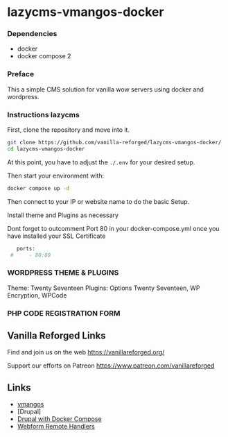# lazycms-vmangos-docker

### Dependencies

+ docker
+ docker compose 2

### Preface

This a simple CMS solution for vanilla wow servers using docker and wordpress.

### Instructions lazycms

First, clone the repository and move into it.

```sh
git clone https://github.com/vanilla-reforged/lazycms-vmangos-docker/
cd lazycms-vmangos-docker
```

At this point, you have to adjust the `./.env` for your desired setup.

Then start your environment with:

```sh
docker compose up -d
```

Then connect to your IP or website name to do the basic Setup.

Install theme and Plugins as necessary

Dont forget to outcomment Port 80 in your docker-compose.yml once you have installed your SSL Certificate

```sh
   ports:
 #     - 80:80
```

### WORDPRESS THEME & PLUGINS

Theme: Twenty Seventeen
Plugins: Options Twenty Seventeen, WP Encryption, WPCode

### PHP CODE REGISTRATION FORM



## Vanilla Reforged Links

Find and join us on the web https://vanillareforged.org/

Support our efforts on Patreon https://www.patreon.com/vanillareforged

## Links

- [vmangos](https://github.com/vmangos/core)
- [Drupal]
- [Drupal with Docker Compose](https://www.digitalocean.com/community/tutorials/how-to-install-drupal-with-docker-compose)
- [Webform Remote Handlers](https://www.drupal.org/project/webform_remote_handlers)
